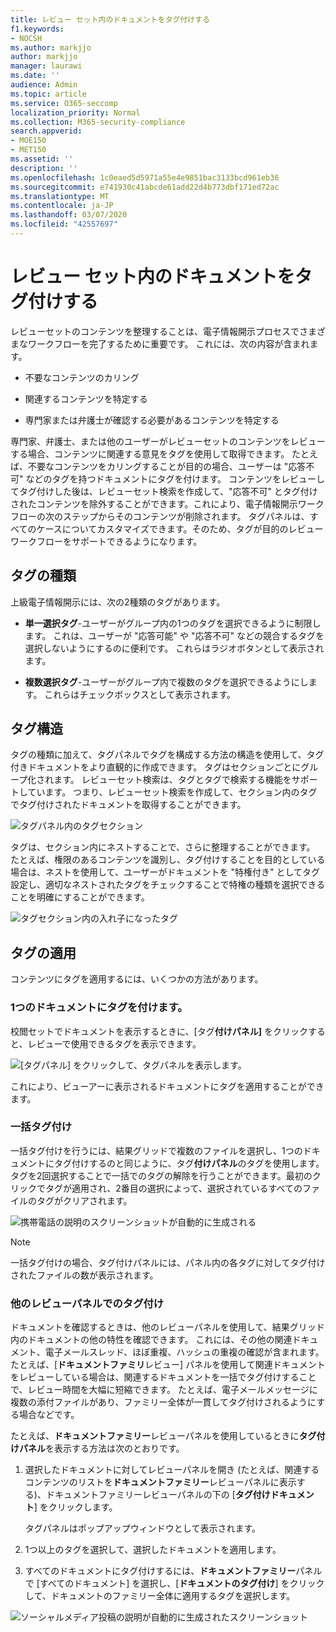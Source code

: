 ```yaml
---
title: レビュー セット内のドキュメントをタグ付けする
f1.keywords:
- NOCSH
ms.author: markjjo
author: markjjo
manager: laurawi
ms.date: ''
audience: Admin
ms.topic: article
ms.service: O365-seccomp
localization_priority: Normal
ms.collection: M365-security-compliance
search.appverid:
- MOE150
- MET150
ms.assetid: ''
description: ''
ms.openlocfilehash: 1c0eaed5d5971a55e4e9851bac3133bcd961eb36
ms.sourcegitcommit: e741930c41abcde61add22d4b773dbf171ed72ac
ms.translationtype: MT
ms.contentlocale: ja-JP
ms.lasthandoff: 03/07/2020
ms.locfileid: "42557697"
---
```

# <a name="tag-documents-in-a-review-set"></a>レビュー セット内のドキュメントをタグ付けする

レビューセットのコンテンツを整理することは、電子情報開示プロセスでさまざまなワークフローを完了するために重要です。 これには、次の内容が含まれます。

- 不要なコンテンツのカリング

- 関連するコンテンツを特定する
 
- 専門家または弁護士が確認する必要があるコンテンツを特定する

専門家、弁護士、または他のユーザーがレビューセットのコンテンツをレビューする場合、コンテンツに関連する意見をタグを使用して取得できます。 たとえば、不要なコンテンツをカリングすることが目的の場合、ユーザーは "応答不可" などのタグを持つドキュメントにタグを付けます。 コンテンツをレビューしてタグ付けした後は、レビューセット検索を作成して、"応答不可" とタグ付けされたコンテンツを除外することができます。これにより、電子情報開示ワークフローの次のステップからそのコンテンツが削除されます。 タグパネルは、すべてのケースについてカスタマイズできます。そのため、タグが目的のレビューワークフローをサポートできるようになります。

## <a name="tag-types"></a>タグの種類

上級電子情報開示には、次の2種類のタグがあります。

- **単一選択タグ**-ユーザーがグループ内の1つのタグを選択できるように制限します。 これは、ユーザーが "応答可能" や "応答不可" などの競合するタグを選択しないようにするのに便利です。 これらはラジオボタンとして表示されます。

- **複数選択タグ**-ユーザーがグループ内で複数のタグを選択できるようにします。 これらはチェックボックスとして表示されます。

## <a name="tag-structure"></a>タグ構造

タグの種類に加えて、タグパネルでタグを構成する方法の構造を使用して、タグ付きドキュメントをより直観的に作成できます。 タグはセクションごとにグループ化されます。 レビューセット検索は、タグとタグで検索する機能をサポートしています。 つまり、レビューセット検索を作成して、セクション内のタグでタグ付けされたドキュメントを取得することができます。

![タグパネル内のタグセクション](../media/Tagtypes.png)

タグは、セクション内にネストすることで、さらに整理することができます。 たとえば、権限のあるコンテンツを識別し、タグ付けすることを目的としている場合は、ネストを使用して、ユーザーがドキュメントを "特権付き" としてタグ設定し、適切なネストされたタグをチェックすることで特権の種類を選択できることを明確にすることができます。

![タグセクション内の入れ子になったタグ](../media/Nestingtags.png)

## <a name="applying-tags"></a>タグの適用

コンテンツにタグを適用するには、いくつかの方法があります。

### <a name="tagging-a-single-document"></a>1つのドキュメントにタグを付けます。

校閲セットでドキュメントを表示するときに、[タグ**付けパネル]** をクリックすると、レビューで使用できるタグを表示できます。

![[タグパネル] をクリックして、タグパネルを表示します。](../media/Singledoctag.png)

これにより、ビューアーに表示されるドキュメントにタグを適用することができます。

### <a name="bulk-tagging"></a>一括タグ付け

一括タグ付けを行うには、結果グリッドで複数のファイルを選択し、1つのドキュメントにタグ付けするのと同じように、タグ**付けパネル**のタグを使用します。 タグを2回選択することで一括でのタグの解除を行うことができます。最初のクリックでタグが適用され、2番目の選択によって、選択されているすべてのファイルのタグがクリアされます。

![携帯電話の説明のスクリーンショットが自動的に生成される](../media/Bulktag.png)

> [!NOTE]
> 一括タグ付けの場合、タグ付けパネルには、パネル内の各タグに対してタグ付けされたファイルの数が表示されます。

### <a name="tagging-in-other-review-panels"></a>他のレビューパネルでのタグ付け

ドキュメントを確認するときは、他のレビューパネルを使用して、結果グリッド内のドキュメントの他の特性を確認できます。 これには、その他の関連ドキュメント、電子メールスレッド、ほぼ重複、ハッシュの重複の確認が含まれます。 たとえば、[**ドキュメントファミリ**レビュー] パネルを使用して関連ドキュメントをレビューしている場合は、関連するドキュメントを一括でタグ付けすることで、レビュー時間を大幅に短縮できます。 たとえば、電子メールメッセージに複数の添付ファイルがあり、ファミリー全体が一貫してタグ付けされるようにする場合などです。

たとえば、**ドキュメントファミリー**レビューパネルを使用しているときに**タグ付けパネル**を表示する方法は次のとおりです。

1. 選択したドキュメントに対してレビューパネルを開き (たとえば、関連するコンテンツのリストを**ドキュメントファミリー**レビューパネルに表示する)、ドキュメントファミリーレビューパネルの下の [**タグ付けドキュメント**] をクリックします。

   タグパネルはポップアップウィンドウとして表示されます。

2. 1つ以上のタグを選択して、選択したドキュメントを適用します。 

3. すべてのドキュメントにタグ付けするには、**ドキュメントファミリー**パネルで [すべてのドキュメント] を選択し、[**ドキュメントのタグ付け**] をクリックして、ドキュメントのファミリー全体に適用するタグを選択します。

![ソーシャルメディア投稿の説明が自動的に生成されたスクリーンショット](../media/Relatedtag.png)
